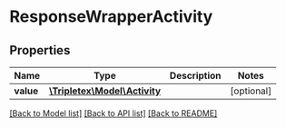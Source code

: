 # ResponseWrapperActivity

## Properties
Name | Type | Description | Notes
------------ | ------------- | ------------- | -------------
**value** | [**\Tripletex\Model\Activity**](Activity.md) |  | [optional] 

[[Back to Model list]](../../README.md#documentation-for-models) [[Back to API list]](../../README.md#documentation-for-api-endpoints) [[Back to README]](../../README.md)

